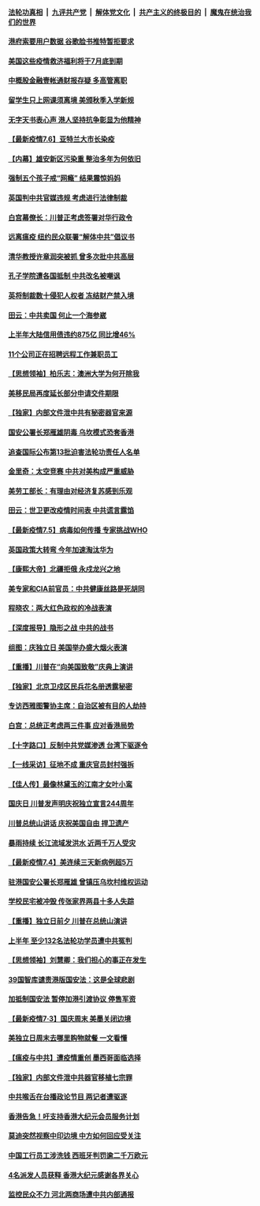####  [法轮功真相](../../../../basic/blob/master/README.md?t=07071502) &nbsp;|&nbsp; [九评共产党](../../../../9ping.md/blob/master/README.md?t=07071502) &nbsp;|&nbsp; [解体党文化](../../../../jtdwh.md/blob/master/README.md?t=07071502)  &nbsp;|&nbsp; [共产主义的终极目的](../../../../gczydzjmd.md/blob/master/README.md?t=07071502) &nbsp;|&nbsp; [魔鬼在统治我们的世界](../../../../mgztzwmdsj.md/blob/master/README.md?t=07071502) 

#### [港府索要用户数据 谷歌脸书推特暂拒要求](../pages/nf4514/n12237681.md?t=07071502) 

#### [美国这些疫情救济福利将于7月底到期](../pages/nf4514/n12237422.md?t=07071502) 

#### [中概股金融壹帐通财报存疑 多高管离职](../pages/nf4514/n12237112.md?t=07071502) 

#### [留学生只上网课须离境 美颁秋季入学新规](../pages/nf4514/n12237306.md?t=07071502) 

#### [无字天书表心声 港人坚持抗争彰显为他精神](../pages/nf4514/n12237325.md?t=07071502) 

#### [【最新疫情7.6】亚特兰大市长染疫](../pages/nf4514/n12229038.md?t=07071502) 

#### [【内幕】雄安新区污染重 整治多年为何依旧](../pages/nf4514/n12229945.md?t=07071502) 

#### [强制五个孩子戒“网瘾” 结果震惊妈妈](../pages/nf4514/n12237076.md?t=07071502) 

#### [英国判中共官媒违规 考虑进行法律制裁](../pages/nf4514/n12236722.md?t=07071502) 

#### [白宫幕僚长：川普正考虑签署对华行政令](../pages/nf4514/n12236557.md?t=07071502) 

#### [远离瘟疫 纽约民众联署“解体中共”倡议书](../pages/nf4514/n12235230.md?t=07071502) 

#### [清华教授许章润突被抓 曾多次批中共高层](../pages/nf4514/n12236051.md?t=07071502) 

#### [孔子学院遭各国抵制 中共改名被嘲讽](../pages/nf4514/n12235343.md?t=07071502) 

#### [英将制裁数十侵犯人权者 冻结财产禁入境](../pages/nf4514/n12235718.md?t=07071502) 

#### [田云：中共卖国 何止一个海参崴](../pages/nf4514/n12235165.md?t=07071502) 

#### [上半年大陆信用债违约875亿 同比增46%](../pages/nf4514/n12234787.md?t=07071502) 

#### [11个公司正在招聘远程工作兼职员工](../pages/nf4514/n12231354.md?t=07071502) 

#### [【思想领袖】柏乐志：澳洲大学为何开除我](../pages/nf4514/n12174002.md?t=07071502) 

#### [美移民局再度延长部分申请交件期限](../pages/nf4514/n12234882.md?t=07071502) 

#### [【独家】内部文件泄中共有秘密器官来源](../pages/nf4514/n12223286.md?t=07071502) 

#### [国安公署长郑雁雄阴毒 乌坎模式恐套香港](../pages/nf4514/n12234848.md?t=07071502) 

#### [追查国际公布第13批迫害法轮功责任人名单](../pages/nf4514/n12234695.md?t=07071502) 

#### [金里奇：太空竞赛 中共对美构成严重威胁](../pages/nf4514/n12234710.md?t=07071502) 

#### [美劳工部长：有理由对经济复苏感到乐观](../pages/nf4514/n12234411.md?t=07071502) 

#### [田云：世卫更改疫情时间表 中共谎言露馅](../pages/nf4514/n12233381.md?t=07071502) 

#### [【最新疫情7.5】病毒如何传播 专家挑战WHO](../pages/nf4514/n12229032.md?t=07071502) 

#### [英国政策大转弯 今年加速淘汰华为](../pages/nf4514/n12234119.md?t=07071502) 

#### [【康熙大帝】北疆拒俄 永戍龙兴之地](../pages/nf4514/n12138633.md?t=07071502) 

#### [美专家和CIA前官员：中共健康丝路是死胡同](../pages/nf4514/n12217750.md?t=07071502) 

#### [程晓农：两大红色政权的冷战表演](../pages/nf4514/n12233855.md?t=07071502) 

#### [【深度报导】隐形之战 中共的战书](../pages/nf4514/n12200980.md?t=07071502) 

#### [组图：庆独立日 美国举办盛大烟火表演](../pages/nf4514/n12233243.md?t=07071502) 

#### [【重播】川普在“向美国致敬”庆典上演讲](../pages/nf4514/n12232497.md?t=07071502) 

#### [【独家】北京卫戍区民兵花名册透露秘密](../pages/nf4514/n12165121.md?t=07071502) 

#### [专访西雅图警协主席：自治区被有目的人劫持](../pages/nf4514/n12232937.md?t=07071502) 

#### [白宫：总统正考虑两三件事 应对香港局势](../pages/nf4514/n12232772.md?t=07071502) 

#### [【十字路口】反制中共党媒渗透 台湾下驱逐令](../pages/nf4514/n12231666.md?t=07071502) 

#### [【一线采访】征地不成 重庆官员封村强拆](../pages/nf4514/n12232323.md?t=07071502) 

#### [【佳人传】最像林黛玉的江南才女叶小鸾](../pages/nf4514/n12220541.md?t=07071502) 

#### [国庆日 川普发声明庆祝独立宣言244周年](../pages/nf4514/n12232602.md?t=07071502) 

#### [川普总统山讲话 庆祝美国自由 捍卫遗产](../pages/nf4514/n12232405.md?t=07071502) 

#### [暴雨持续 长江流域发洪水 近两千万人受灾](../pages/nf4514/n12231677.md?t=07071502) 

#### [【最新疫情7.4】美连续三天新病例超5万](../pages/nf4514/n12231687.md?t=07071502) 

#### [驻港国安公署长郑雁雄 曾镇压乌坎村维权运动](../pages/nf4514/n12231125.md?t=07071502) 

#### [学校民宅被冲毁 传张家界两县十多人失踪](../pages/nf4514/n12231983.md?t=07071502) 

#### [【重播】独立日前夕 川普在总统山演讲](../pages/nf4514/n12230343.md?t=07071502) 

#### [上半年 至少132名法轮功学员遭中共冤判](../pages/nf4514/n12229828.md?t=07071502) 

#### [【思想领袖】刘慧卿：我们担心的事正在发生](../pages/nf4514/n12168811.md?t=07071502) 

#### [39国智库谴责港版国安法：这是全球悲剧](../pages/nf4514/n12231267.md?t=07071502) 

#### [加抵制国安法 暂停加港引渡协议 停售军资](../pages/nf4514/n12231196.md?t=07071502) 

#### [【最新疫情7·3】国庆周末 美墨关闭边境](../pages/nf4514/n12229080.md?t=07071502) 

#### [美独立日周末去哪里购物就餐 一文看懂](../pages/nf4514/n12230982.md?t=07071502) 

#### [【瘟疫与中共】遭疫情重创 墨西哥面临选择](../pages/nf4514/n12229138.md?t=07071502) 

#### [【独家】内部文件泄中共器官移植七宗罪](../pages/nf4514/n12190627.md?t=07071502) 

#### [中共喉舌在台播政论节目 两记者遭驱逐](../pages/nf4514/n12229817.md?t=07071502) 

#### [香港告急！吁支持香港大纪元会员服务计划](../pages/nf4514/n12230246.md?t=07071502) 

#### [莫迪突然视察中印边境 中方如何回应受关注](../pages/nf4514/n12230232.md?t=07071502) 

#### [中国工行员工涉洗钱 西班牙判罚逾二千万欧元](../pages/nf4514/n12229905.md?t=07071502) 

#### [4名派发人员获释 香港大纪元感谢各界关心](../pages/nf4514/n12229429.md?t=07071502) 

#### [监控民众不力 河北两商场遭中共内部通报](../pages/nf4514/n12226681.md?t=07071502) 


